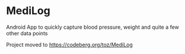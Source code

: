# MediLog
Android App to quickly capture blood pressure, weight and quite a few other data points

Project moved to https://codeberg.org/toz/MediLog
